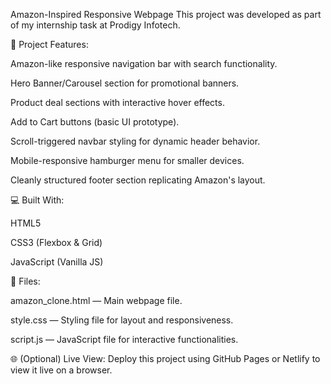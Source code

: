 Amazon-Inspired Responsive Webpage
This project was developed as part of my internship task at Prodigy Infotech.

🛒 Project Features:

Amazon-like responsive navigation bar with search functionality.

Hero Banner/Carousel section for promotional banners.

Product deal sections with interactive hover effects.

Add to Cart buttons (basic UI prototype).

Scroll-triggered navbar styling for dynamic header behavior.

Mobile-responsive hamburger menu for smaller devices.

Cleanly structured footer section replicating Amazon's layout.

💻 Built With:

HTML5

CSS3 (Flexbox & Grid)

JavaScript (Vanilla JS)

📁 Files:

amazon_clone.html — Main webpage file.

style.css — Styling file for layout and responsiveness.

script.js — JavaScript file for interactive functionalities.

🌐 (Optional) Live View:
Deploy this project using GitHub Pages or Netlify to view it live on a browser.
